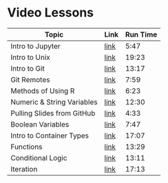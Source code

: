 # Video Lessons

| Topic                      | Link        | Run Time |
| -------------------------- | ----------- | -------- |
| Intro to Jupyter           | [link](https://brown.hosted.panopto.com/Panopto/Pages/Viewer.aspx?id=129ee7d6-64f2-4f9d-8ace-ac2e00f6e0ac) | 5:47 |
| Intro to Unix              | [link](https://brown.hosted.panopto.com/Panopto/Pages/Viewer.aspx?id=50eb1112-8c4a-4273-aede-ac2e01123ef5) | 19:23|
| Intro to Git               | [link](https://brown.hosted.panopto.com/Panopto/Pages/Viewer.aspx?id=4f78b05a-8054-40b6-9e3e-ac2f00dd0ef5) | 13:17|
| Git Remotes                | [link](https://brown.hosted.panopto.com/Panopto/Pages/Viewer.aspx?id=3d8aca0e-c32f-490b-b5f5-ac33015f5f9c) | 7:59 |
| Methods of Using R         | [link](https://brown.hosted.panopto.com/Panopto/Pages/Viewer.aspx?id=645037e7-4cf5-4a51-bdd1-ac3401652466) | 6:23 |
| Numeric & String Variables | [link](https://brown.hosted.panopto.com/Panopto/Pages/Viewer.aspx?id=78ada567-443c-45d2-a5bd-ac35012f57bd) | 12:30|
| Pulling Slides from GitHub | [link](https://brown.hosted.panopto.com/Panopto/Pages/Viewer.aspx?id=479dbb75-a200-4525-be81-ac4b011508a8) | 4:33 |
| Boolean Variables          | [link](https://brown.hosted.panopto.com/Panopto/Pages/Viewer.aspx?id=e0992187-c758-4339-a6e2-ac35015d015d) | 7:47 |
| Intro to Container Types   | [link](https://brown.hosted.panopto.com/Panopto/Pages/Viewer.aspx?id=4879b21b-0e84-4346-917b-ac3a012e8ba1) | 17:07|
| Functions                  | [link](https://brown.hosted.panopto.com/Panopto/Pages/Viewer.aspx?id=efd41946-a448-4f94-a46a-ac41013156cc) | 13:29|
| Conditional Logic          | [link](https://brown.hosted.panopto.com/Panopto/Pages/Viewer.aspx?id=6c4813ae-5d9c-4b45-8c3f-ac43012a8e3e) | 13:11|
| Iteration                  | [link](https://brown.hosted.panopto.com/Panopto/Pages/Viewer.aspx?id=c751016b-cf7a-4777-9692-ac48011bd647) | 17:13|

